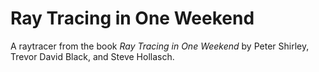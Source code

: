 # Ray Tracing in One Weekend

A raytracer from the book *Ray Tracing in One Weekend* by Peter Shirley, Trevor David Black, and Steve Hollasch.
